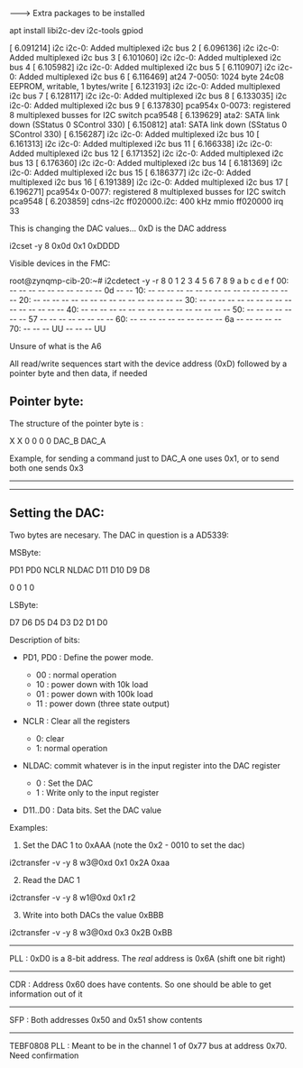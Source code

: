 ---> Extra packages to be installed

apt install libi2c-dev i2c-tools gpiod


[    6.091214] i2c i2c-0: Added multiplexed i2c bus 2
[    6.096136] i2c i2c-0: Added multiplexed i2c bus 3
[    6.101060] i2c i2c-0: Added multiplexed i2c bus 4
[    6.105982] i2c i2c-0: Added multiplexed i2c bus 5
[    6.110907] i2c i2c-0: Added multiplexed i2c bus 6
[    6.116469] at24 7-0050: 1024 byte 24c08 EEPROM, writable, 1 bytes/write
[    6.123193] i2c i2c-0: Added multiplexed i2c bus 7
[    6.128117] i2c i2c-0: Added multiplexed i2c bus 8
[    6.133035] i2c i2c-0: Added multiplexed i2c bus 9
[    6.137830] pca954x 0-0073: registered 8 multiplexed busses for I2C switch pca9548
[    6.139629] ata2: SATA link down (SStatus 0 SControl 330)
[    6.150812] ata1: SATA link down (SStatus 0 SControl 330)
[    6.156287] i2c i2c-0: Added multiplexed i2c bus 10
[    6.161313] i2c i2c-0: Added multiplexed i2c bus 11
[    6.166338] i2c i2c-0: Added multiplexed i2c bus 12
[    6.171352] i2c i2c-0: Added multiplexed i2c bus 13
[    6.176360] i2c i2c-0: Added multiplexed i2c bus 14
[    6.181369] i2c i2c-0: Added multiplexed i2c bus 15
[    6.186377] i2c i2c-0: Added multiplexed i2c bus 16
[    6.191389] i2c i2c-0: Added multiplexed i2c bus 17
[    6.196271] pca954x 0-0077: registered 8 multiplexed busses for I2C switch pca9548
[    6.203859] cdns-i2c ff020000.i2c: 400 kHz mmio ff020000 irq 33




This is changing the DAC values...
0xD is the DAC address

i2cset -y 8 0x0d 0x1 0xDDDD


Visible devices in the FMC:

root@zynqmp-cib-20:~# i2cdetect -y -r 8
     0  1  2  3  4  5  6  7  8  9  a  b  c  d  e  f
00:          -- -- -- -- -- -- -- -- -- -- 0d -- --
10: -- -- -- -- -- -- -- -- -- -- -- -- -- -- -- --
20: -- -- -- -- -- -- -- -- -- -- -- -- -- -- -- --
30: -- -- -- -- -- -- -- -- -- -- -- -- -- -- -- --
40: -- -- -- -- -- -- -- -- -- -- -- -- -- -- -- --
50: -- -- -- -- -- -- -- 57 -- -- -- -- -- -- -- --
60: -- -- -- -- -- -- -- -- -- -- 6a -- -- -- -- --
70: -- -- -- UU -- -- -- UU


Unsure of what is the A6



All read/write sequences start with the device address (0xD) followed by a pointer byte and then data, if needed

Pointer byte:
-------------

The structure of the pointer byte is :

X X 0 0 0 0 DAC_B DAC_A

Example, for sending a command just to DAC_A one uses 0x1, or to send both one sends 0x3

---------------------------------------------------------------------
---------------------------------------------------------------------

Setting the DAC:
----------------

Two bytes are necesary. The DAC in question is a AD5339:

MSByte:

PD1 PD0 NCLR NLDAC D11 D10 D9 D8

0 0 1 0  

LSByte:

D7 D6 D5 D4 D3 D2 D1 D0

Description of bits:

* PD1, PD0 : Define the power mode. 
    * 00 : normal operation
    * 10 : power down with 10k load
    * 01 : power down with 100k load
    * 11 : power down (three state output)

* NCLR : Clear all the registers 
    * 0: clear
    * 1: normal operation

* NLDAC: commit whatever is in the input register into the DAC register
    * 0 : Set the DAC
    * 1 : Write only to the input register

* D11..D0 : Data bits. Set the DAC value


Examples:

1. Set the DAC 1 to 0xAAA (note the 0x2 - 0010 to set the dac)

i2ctransfer -v -y 8 w3@0xd 0x1 0x2A 0xaa

2. Read the DAC 1

i2ctransfer -v -y 8 w1@0xd 0x1 r2


3. Write into both DACs the value 0xBBB

i2ctransfer -v -y 8 w3@0xd 0x3 0x2B 0xBB


---------------------------------------------------

PLL : 0xD0 is a 8-bit address. The *real* address is 0x6A (shift one bit right)

---------------------------------------------------

CDR : Address 0x60 does have contents. So one should be able to get information out of it

----------------------------------------------------

SFP : Both addresses 0x50 and 0x51 show contents

----------------------------------------------------

TEBF0808 PLL : Meant to be in the channel 1 of 0x77 bus at address 0x70. Need confirmation
